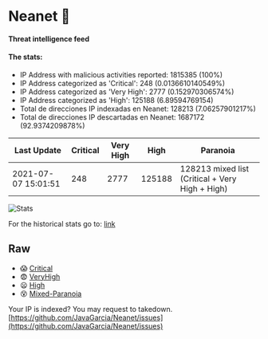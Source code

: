 # Neanet :hocho:
#### Threat intelligence feed
#### The stats:

- IP Address with malicious activities reported: 1815385 (100%)
- IP Address categorized as 'Critical':  248 (0.0136610140549%)
- IP Address categorized as 'Very High':  2777 (0.152970306574%)
- IP Address categorized as 'High':  125188 (6.89594769154)
- Total de direcciones IP indexadas en Neanet:  128213 (7.06257901217%)
- Total de direcciones IP descartadas en Neanet:  1687172 (92.9374209878%)

| Last Update | Critical | Very High | High | Paranoia |
| --- | --- | --- | --- | --- |
| 2021-07-07 15:01:51 | 248 | 2777 | 125188 | 128213 mixed list (Critical + Very High + High)|

![Stats](https://docs.google.com/spreadsheets/d/e/2PACX-1vSnaNMIXVabIpDJjufMlzH7poXnshF3mgd8Is1g9ytUEzVsP5my4Trn8f-xkoLLQ38xpL3HtmUexLo6/pubchart?oid=501124687&format=image)

For the historical stats go to: [link](/stats.csv)
## Raw
- :scream: [Critical](https://raw.githubusercontent.com/JavaGarcia/Neanet/master/blacklists/neanet_critical.txt)
- :fearful: [VeryHigh](https://raw.githubusercontent.com/JavaGarcia/Neanet/master/blacklists/neanet_veryHigh.txtt)
- :frowning: [High](https://raw.githubusercontent.com/JavaGarcia/Neanet/master/blacklists/neanet_high.txt)
- :dizzy_face: [Mixed-Paranoia](https://raw.githubusercontent.com/JavaGarcia/Neanet/master/blacklists/neanet_all.txt)


Your IP is indexed? You may request to takedown. [https://github.com/JavaGarcia/Neanet/issues](https://github.com/JavaGarcia/Neanet/issues)


















































































































































































































































































































































































































































































































































































































































































































































































































































































































































































































































































































































































































































































































































































































































































































































































































































































































































































































































































































































































































































































































































































































































































































































































































































































































































































































































































































































































































































































































































































































































































































































































































































































































































































































































































































































































































































































































































































































































































































































































































































































































































































































































































































































































































































































































































































































































































































































































































































































































































































































































































































































































































































































































































































































































































































































































































































































































































































































































































































































































































































































































































































































































































































































































































































































































































































































































































































































































































































































































































































































































































































































































































































































































































































































































































































































































































































